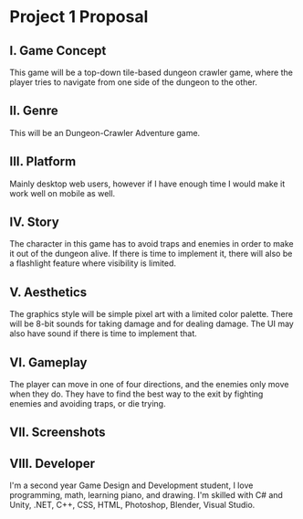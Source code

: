 # Project 1 Proposal

## I. Game Concept

This game will be a top-down tile-based dungeon crawler game, where the player tries to navigate from one side of the dungeon to the other.

## II. Genre

This will be an Dungeon-Crawler Adventure game.

## III. Platform

Mainly desktop web users, however if I have enough time I would make it work well on mobile as well.

## IV. Story

The character in this game has to avoid traps and enemies in order to make it out of the dungeon alive. If there is time to implement it, there will also be a flashlight feature where visibility is limited.

## V. Aesthetics

The graphics style will be simple pixel art with a limited color palette. There will be 8-bit sounds for taking damage and for dealing damage. The UI may also have sound if there is time to implement that.

## VI. Gameplay

The player can move in one of four directions, and the enemies only move when they do. They have to find the best way to the exit by fighting enemies and avoiding traps, or die trying.

## VII. Screenshots

## VIII. Developer

 I'm a second year Game Design and Development student, I love programming, math, learning piano, and drawing. I'm skilled with C# and Unity, .NET, C++, CSS, HTML, Photoshop, Blender, Visual Studio.
